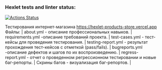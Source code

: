 ### Hexlet tests and linter status:
[![Actions Status](https://github.com/MariyaMalaya/qa-engineer-project-84/actions/workflows/hexlet-check.yml/badge.svg)](https://github.com/MariyaMalaya/qa-engineer-project-84/actions)


Тестирования интернет-магазина https://hexlet-products-store.vercel.app
Файлы: |
about.yml - описание профессиональных навыков. |
requirements.yml -описание требований проекта. |
test-cases.yml - тест-кейсы для проведения тестирования. |
testing-report.yml - результат прохождения тест-кейсов с отметкой (pass/fails). |
bugreports.yml -описание дефектов и шагов по их воспроизведению. |
regress-report.yml - отчет о проведенном регрессионном тестировании и новые баг-репорты. |
Скрины багов - визуализация баг-репортов. |
